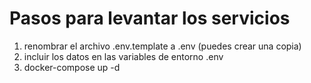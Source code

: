 # Pasos para levantar los servicios

1. renombrar el archivo .env.template a .env (puedes crear una copia)
1. incluir los datos en las variables de entorno .env
1. docker-compose up -d